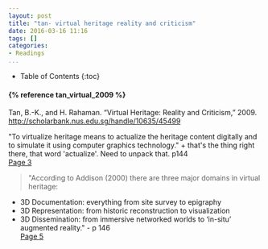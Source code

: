 ```yaml
---
layout: post
title: "tan- virtual heritage reality and criticism"
date: 2016-03-16 11:16
tags: []
categories:
- Readings
...
```


* Table of Contents
{:toc}

<h4>{% reference tan_virtual_2009 %}</h4>

Tan, B.-K., and H. Rahaman. “Virtual Heritage: Reality and Criticism,” 2009. <http://scholarbank.nus.edu.sg/handle/10635/45499>

"To virtualize heritage means to actualize the heritage content digitally and to simulate it using computer graphics technology."  + that's the thing right there, that word 'actualize'. Need to unpack that. p144   
[Page 3](sk://tan_virtual_2009#3)

> "According to Addison (2000) there are three major domains in virtual heritage:
  - 3D Documentation: everything from site survey to epigraphy
  - 3D Representation: from historic reconstruction to visualization
  - 3D Dissemination: from immersive networked worlds to ‘in-situ’ augmented reality." - p 146   
[Page 5](sk://tan_virtual_2009#5)
